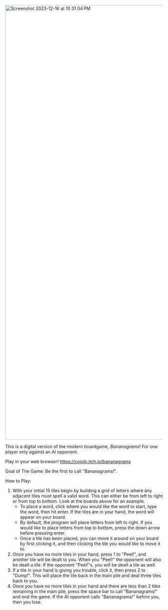 <img width="1391" alt="Screenshot 2023-12-16 at 10 31 04 PM" src="https://github.com/cojolo1/Bananagrams/assets/110422199/e365d642-5c6e-41ef-85ac-31f8121340d8">

This is a digital version of the modern boardgame, _Bananagrams_! For one player only against an AI opponent.

Play in your web browser! https://cojolo.itch.io/bananagrams

Goal of The Game:
Be the first to call "Bananagrams!".

How to Play:
1. With your initial 15 tiles begin by building a grid of letters where any adjacent tiles must spell a valid word.
   This can either be from left to right or from top to bottom. Look at the boards above for an example.
    - To place a word, click where you would like the word to start,  type the word, then hit enter. If the tiles are in your hand, the word will appear on your board.
    - By default, the program will place letters from left to right. If you would like to place letters from top to bottom, press the down arrow
      before pressing enter.
    - Once a tile has been placed, you can move it around on your board by first clicking it, and then clicking the tile you would like to move it to.
3. Once you have no more tiles in your hand, press 1 to "Peel!", and another tile will be dealt to you. When you "Peel!"
   the opponent will also be dealt a tile. If the opponent "Peel!"s, you will be dealt a tile as well.
4. If a tile in your hand is giving you trouble, click it, then press 2 to "Dump!". This will place the tile back in the main pile and deal three tiles back to you.
5. Once you have no more tiles in your hand and there are less than 2 tiles remaining in the main pile, press the space bar to call "Bananagrams!" and
   end the game. If the AI opponent calls "Bananagrams!" before you, then you lose.
